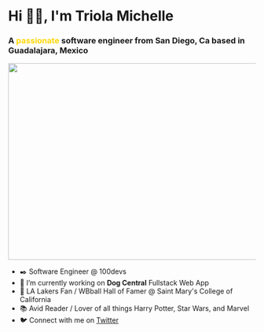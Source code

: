<h1 align="left">Hi 👋🏽, I'm Triola Michelle</h1>
<h3 align="left">A <span style="color: gold">passionate</span> software engineer from San Diego, Ca based in Guadalajara, Mexico</h3>
<img src="https://user-images.githubusercontent.com/49826692/214142108-011b15e2-c411-4b1b-9b5e-05e8b4996b99.png"
 width="800" height="400">

- ✒️ Software Engineer @ 100devs
- 🔭 I’m currently working on **Dog Central** Fullstack Web App
- 🏀 LA Lakers Fan / WBball Hall of Famer @ Saint Mary's College of California
- 📚 Avid Reader / Lover of all things Harry Potter, Star Wars, and Marvel
- 🐦 Connect with me on <a href="https://twitter.com/jacktree_coding" target="blank">Twitter</a>

<!-- <div align="center">
<p><img align="center" src="https://github-readme-streak-stats.herokuapp.com/?user=tmjsmc53&theme=dark" alt="tmjsmc53" /></p>
</div> -->

